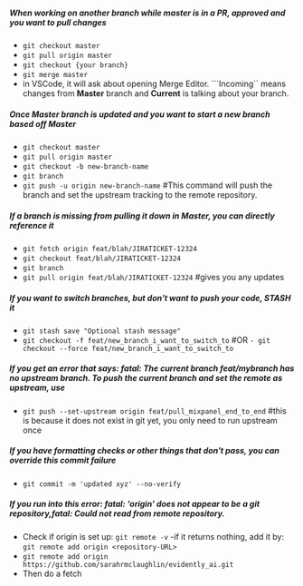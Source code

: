 ##### When working on another branch while master is in a PR, approved and you want to pull changes
- ```git checkout master```
- ```git pull origin master```
- ```git checkout {your branch}```
- ```git merge master```
- in VSCode, it will ask about opening Merge Editor. ```Incoming`` means changes from **Master** branch and **Current** is talking about your branch.

##### Once Master branch is updated and you want to start a new branch based off Master
- ```git checkout master```
- ```git pull origin master```
- ```git checkout -b new-branch-name```
- ```git branch ```
- ```git push -u origin new-branch-name``` #This command will push the branch and set the upstream tracking to the remote repository.

##### If a branch is missing from pulling it down in Master, you can directly reference it
- ```git fetch origin feat/blah/JIRATICKET-12324```
- ```git checkout feat/blah/JIRATICKET-12324```
- ```git branch```
- ```git pull origin feat/blah/JIRATICKET-12324``` #gives you any updates

##### If you want to switch branches, but don't want to push your code, STASH it
- ```git stash save "Optional stash message"```
- ```git checkout -f feat/new_branch_i_want_to_switch_to``` #OR  ```- git checkout --force feat/new_branch_i_want_to_switch_to```

##### If you get an error that says: fatal: The current branch feat/mybranch has no upstream branch. To push the current branch and set the remote as upstream, use
- ```git push --set-upstream origin feat/pull_mixpanel_end_to_end``` #this is because it does not exist in git yet, you only need to run upstream once

##### If you have formatting checks or other things that don't pass, you can override this commit failure
- ```git commit -m 'updated xyz' --no-verify```

##### If you run into this error: fatal: 'origin' does not appear to be a git repository,fatal: Could not read from remote repository.
- Check if origin is set up: ```git remote -v``` -if it returns nothing, add it by: ```git remote add origin <repository-URL>```
- ```git remote add origin https://github.com/sarahrmclaughlin/evidently_ai.git```
- Then do a fetch
